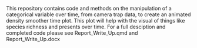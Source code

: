 This repository contains code and methods on the manipulation of a categorical variable over time, from camera trap data, to create an animated density smoother time plot. This 
plot will help with the visual of things like species richness and presents over time. For a full desciption and completed code please see Report_Write_Up.qmd and 
Report_Write_Up.docx

